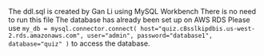 The ddl.sql is created by Gan Li using MySQL Workbench
There is no need to run this file
The database has already been set up on AWS RDS
Please use
`
my_db = mysql.connector.connect(
    host="quiz.c8sslkipdbis.us-west-2.rds.amazonaws.com",
    user="admin",
    password="database1",
    database="quiz"
)
`
to access the database.